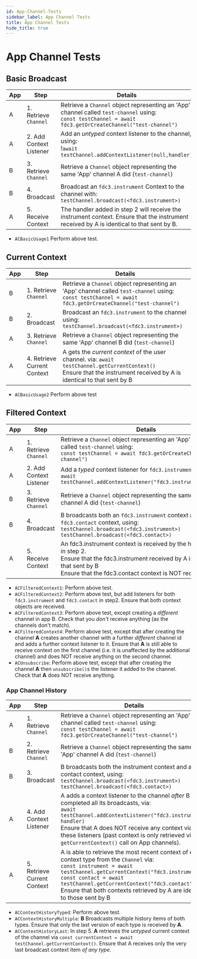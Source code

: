 ```yaml
---
id: App-Channel-Tests
sidebar_label: App Channel Tests
title: App Channel Tests
hide_title: true
---
```


# App Channel Tests  
<!-- markdownlint-disable MD033 -->

## Basic Broadcast

| App | Step                    | Details                                                                    |
|-----|-------------------------|----------------------------------------------------------------------------|
| A   | 1. Retrieve `Channel`   | Retrieve a `Channel` object representing an 'App' channel called `test-channel` using: <br />`const testChannel = await fdc3.getOrCreateChannel("test-channel")` |
| A   | 2. Add Context Listener | Add an _untyped_ context listener to the channel, using: <br /> !`await testChannel.addContextListener(null,handler)` |
| B   | 3. Retrieve `Channel`   | Retrieve a `Channel` object representing the same 'App' channel A did (`test-channel`)|
| B   | 4. Broadcast            | Broadcast an `fdc3.instrument` Context to the channel with: <br />`testChannel.broadcast(<fdc3.instrument>)`|
| A   | 5. Receive Context      | The handler added in step 2 will receive the instrument context. Ensure that the instrument received by A is identical to that sent by B.  |

- `ACBasicUsage1` Perform above test.

## Current Context

| App | Step                        | Details                                                                    |
|-----|-----------------------------|----------------------------------------------------------------------------|
| B   | 1. Retrieve `Channel`       |Retrieve a `Channel` object representing an 'App' channel called `test-channel` using: <br />`const testChannel = await fdc3.getOrCreateChannel("test-channel")` |
| B   | 2. Broadcast                | Broadcast an `fdc3.instrument` to the channel using: <br />`testChannel.broadcast(<fdc3.instrument>)`|
| A   | 3. Retrieve `Channel`       |Retrieve a `Channel` object representing the same 'App' channel B did (`test-channel`)|
| A   | 4. Retrieve Current Context | A gets the _current context_ of the user channel. via:  `await testChannel.getCurrentContext()` <br />Ensure that the instrument received by A is identical to that sent by B    |

- `ACBasicUsage2` Perform above test

## Filtered Context

| App | Step                    | Details                                                         |
|-----|-------------------------|-----------------------------------------------------------------|
| A   | 1. Retrieve `Channel`   | Retrieve a `Channel` object representing an 'App' channel called `test-channel` using: <br />`const testChannel = await fdc3.getOrCreateChannel("test-channel")` |
| A   | 2. Add Context Listener | Add a _typed_ context listener for `fdc3.instrument`, using: <br />`await testChannel.addContextListener("fdc3.instrument",handler)`|
| B   | 3. Retrieve `Channel`   | Retrieve a `Channel` object representing the same 'App' channel A did (`test-channel`)|
| B   | 4. Broadcast            | B broadcasts both an `fdc3.instrument` context and an `fdc3.contact` context, using: <br /> `testChannel.broadcast(<fdc3.instrument>)` <br /> `testChannel.broadcast(<fdc3.contact>)`|
| A   | 5. Receive Context      | An fdc3.instrument context is received by the handler added in step 2.<br />Ensure that the fdc3.instrument received by A is identical to that sent by B<br />Ensure that the fdc3.contact context is NOT received.                                                                   |

- `ACFilteredContext1`: Perform above test.
- `ACFilteredContext2`: Perform above test, but add listeners for both `fdc3.instrument` and `fdc3.contact` in step2.  Ensure that both context objects are received.
- `ACFilteredContext3`: Perform above test, except creating a _different_ channel in app B. Check that you _don't_ receive anything (as the channels don't match).
- `ACFilteredContext4`: Perform above test, except that after creating the channel **A** creates another channel with a further _different_ channel id and adds a further context listener to it.  Ensure that **A** is still able to receive context on the first channel (i.e. it is unaffected by the additional channel) and does NOT receive anything on the second channel.
- `ACUnsubscribe`: Perform above test, except that after creating the channel **A** then `unsubscribe()`s the listener it added to the channel. Check that **A** does NOT receive anything.

### App Channel History

| App | Step                        | Details                                                 |
|-----|-----------------------------|---------------------------------------------------------|
| A   | 1. Retrieve `Channel`       | Retrieve a `Channel` object representing an 'App' channel called `test-channel` using: <br />`const testChannel = await fdc3.getOrCreateChannel("test-channel")` |
| B   | 2. Retrieve `Channel`       | Retrieve a `Channel` object representing the same 'App' channel A did (`test-channel`)|
| B   | 3. Broadcast                | B broadcasts both the instrument context and a contact context, using: <br /> `testChannel.broadcast(<fdc3.instrument>)` <br /> `testChannel.broadcast(<fdc3.contact>)` |
| A   | 4. Add Context Listener     | A adds a context listener to the channel _after_ B has completed all its broadcasts, via: <br />`await testChannel.addContextListener("fdc3.instrument", handler)` <br /> Ensure that A does NOT receive any context via these listeners (past context is only retrieved via a `getCurrentContext()` call on App channels). |
| A   | 5. Retrieve Current Context | A is able to retrieve the most recent context of each context type from the `Channel`  via: <br />`const instrument = await testChannel.getCurrentContext("fdc3.instrument")`<br />`const contact = await testChannel.getCurrentContext("fdc3.contact")`<br />Ensure that both contexts retrieved by A are identical to those sent by B|

- `ACContextHistoryTyped`: Perform above test.
- `ACContextHistoryMultiple`: **B** Broadcasts multiple history items of both types.  Ensure that only the last version of each type is received by **A**.
- `ACContextHistoryLast`: In step 5. **A** retrieves the _untyped_ current context of the channel via `const currentContext = await testChannel.getCurrentContext()`. Ensure that A receives only the very last broadcast context item _of any type_.
